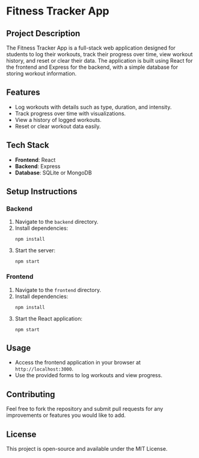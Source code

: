 # Fitness Tracker App

## Project Description
The Fitness Tracker App is a full-stack web application designed for students to log their workouts, track their progress over time, view workout history, and reset or clear their data. The application is built using React for the frontend and Express for the backend, with a simple database for storing workout information.

## Features
- Log workouts with details such as type, duration, and intensity.
- Track progress over time with visualizations.
- View a history of logged workouts.
- Reset or clear workout data easily.

## Tech Stack
- **Frontend**: React
- **Backend**: Express
- **Database**: SQLite or MongoDB

## Setup Instructions

### Backend
1. Navigate to the `backend` directory.
2. Install dependencies:
   ```
   npm install
   ```
3. Start the server:
   ```
   npm start
   ```

### Frontend
1. Navigate to the `frontend` directory.
2. Install dependencies:
   ```
   npm install
   ```
3. Start the React application:
   ```
   npm start
   ```

## Usage
- Access the frontend application in your browser at `http://localhost:3000`.
- Use the provided forms to log workouts and view progress.

## Contributing
Feel free to fork the repository and submit pull requests for any improvements or features you would like to add. 

## License
This project is open-source and available under the MIT License.
